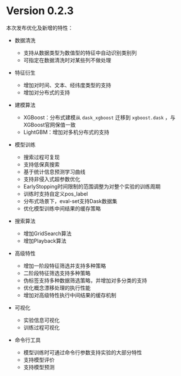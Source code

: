 Version 0.2.3
=====================

本次发布优化及新增的特性：

* 数据清洗
  - 支持从数据类型为数值型的特征中自动识别类别列
  - 可指定在数据清洗时对某些列不做处理

* 特征衍生
  - 增加对时间、文本、经纬度类型的支持
  - 增加对分布式的支持

* 建模算法
  - XGBoost：分布式建模从 `dask_xgboost` 迁移到 `xgboost.dask` ，与XGBoost官网保值一致
  - LightGBM：增加对多机分布式的支持

* 模型训练
  - 搜索过程可复现
  - 支持低保真搜索
  - 基于统计信息预测学习曲线
  - 支持非侵入式超参数优化
  -  EarlyStopping时间限制的范围调整为对整个实验的训练周期
  - 训练时支持自定义pos_label
  - 分布式场景下，eval-set支持Dask数据集
  - 优化模型训练中间结果的缓存策略

* 搜索算法
  - 增加GridSearch算法
  - 增加Playback算法

* 高级特性
  - 增加一阶段特征筛选并支持多种策略
  - 二阶段特征筛选支持多种策略
  - 伪标签支持多种数据筛选策略，并增加对多分类的支持
  - 优化概念漂移处理的执行性能
  - 增加对高级特性执行中间结果的缓存机制

* 可视化
  - 实验信息可视化
  - 训练过程可视化
  
* 命令行工具
  - 模型训练时可通过命令行参数支持实验的大部分特性
  - 支持模型评价
  - 支持模型预测

